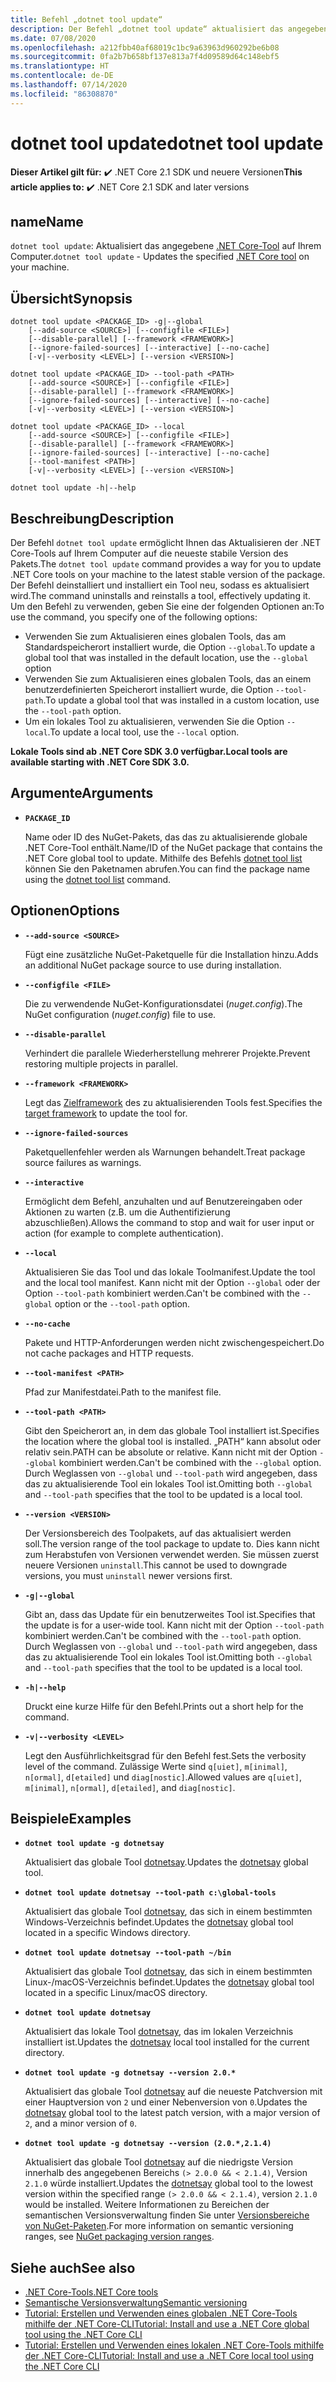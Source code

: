 ```yaml
---
title: Befehl „dotnet tool update“
description: Der Befehl „dotnet tool update“ aktualisiert das angegebene .NET Core-Tool auf Ihrem Computer.
ms.date: 07/08/2020
ms.openlocfilehash: a212fbb40af68019c1bc9a63963d960292be6b08
ms.sourcegitcommit: 0fa2b7b658bf137e813a7f4d09589d64c148ebf5
ms.translationtype: HT
ms.contentlocale: de-DE
ms.lasthandoff: 07/14/2020
ms.locfileid: "86308870"
---
```

# <a name="dotnet-tool-update"></a><span data-ttu-id="44725-103">dotnet tool update</span><span class="sxs-lookup"><span data-stu-id="44725-103">dotnet tool update</span></span>

<span data-ttu-id="44725-104">**Dieser Artikel gilt für:** ✔️ .NET Core 2.1 SDK und neuere Versionen</span><span class="sxs-lookup"><span data-stu-id="44725-104">**This article applies to:** ✔️ .NET Core 2.1 SDK and later versions</span></span>

## <a name="name"></a><span data-ttu-id="44725-105">name</span><span class="sxs-lookup"><span data-stu-id="44725-105">Name</span></span>

<span data-ttu-id="44725-106">`dotnet tool update`: Aktualisiert das angegebene [.NET Core-Tool](global-tools.md) auf Ihrem Computer.</span><span class="sxs-lookup"><span data-stu-id="44725-106">`dotnet tool update` - Updates the specified [.NET Core tool](global-tools.md) on your machine.</span></span>

## <a name="synopsis"></a><span data-ttu-id="44725-107">Übersicht</span><span class="sxs-lookup"><span data-stu-id="44725-107">Synopsis</span></span>

```dotnetcli
dotnet tool update <PACKAGE_ID> -g|--global
    [--add-source <SOURCE>] [--configfile <FILE>]
    [--disable-parallel] [--framework <FRAMEWORK>]
    [--ignore-failed-sources] [--interactive] [--no-cache]
    [-v|--verbosity <LEVEL>] [--version <VERSION>]

dotnet tool update <PACKAGE_ID> --tool-path <PATH>
    [--add-source <SOURCE>] [--configfile <FILE>]
    [--disable-parallel] [--framework <FRAMEWORK>]
    [--ignore-failed-sources] [--interactive] [--no-cache]
    [-v|--verbosity <LEVEL>] [--version <VERSION>]

dotnet tool update <PACKAGE_ID> --local
    [--add-source <SOURCE>] [--configfile <FILE>]
    [--disable-parallel] [--framework <FRAMEWORK>]
    [--ignore-failed-sources] [--interactive] [--no-cache]
    [--tool-manifest <PATH>]
    [-v|--verbosity <LEVEL>] [--version <VERSION>]

dotnet tool update -h|--help
```

## <a name="description"></a><span data-ttu-id="44725-108">Beschreibung</span><span class="sxs-lookup"><span data-stu-id="44725-108">Description</span></span>

<span data-ttu-id="44725-109">Der Befehl `dotnet tool update` ermöglicht Ihnen das Aktualisieren der .NET Core-Tools auf Ihrem Computer auf die neueste stabile Version des Pakets.</span><span class="sxs-lookup"><span data-stu-id="44725-109">The `dotnet tool update` command provides a way for you to update .NET Core tools on your machine to the latest stable version of the package.</span></span> <span data-ttu-id="44725-110">Der Befehl deinstalliert und installiert ein Tool neu, sodass es aktualisiert wird.</span><span class="sxs-lookup"><span data-stu-id="44725-110">The command uninstalls and reinstalls a tool, effectively updating it.</span></span> <span data-ttu-id="44725-111">Um den Befehl zu verwenden, geben Sie eine der folgenden Optionen an:</span><span class="sxs-lookup"><span data-stu-id="44725-111">To use the command, you specify one of the following options:</span></span>

* <span data-ttu-id="44725-112">Verwenden Sie zum Aktualisieren eines globalen Tools, das am Standardspeicherort installiert wurde, die Option `--global`.</span><span class="sxs-lookup"><span data-stu-id="44725-112">To update a global tool that was installed in the default location, use the `--global` option</span></span>
* <span data-ttu-id="44725-113">Verwenden Sie zum Aktualisieren eines globalen Tools, das an einem benutzerdefinierten Speicherort installiert wurde, die Option `--tool-path`.</span><span class="sxs-lookup"><span data-stu-id="44725-113">To update a global tool that was installed in a custom location, use the `--tool-path` option.</span></span>
* <span data-ttu-id="44725-114">Um ein lokales Tool zu aktualisieren, verwenden Sie die Option `--local`.</span><span class="sxs-lookup"><span data-stu-id="44725-114">To update a local tool, use the `--local` option.</span></span>

<span data-ttu-id="44725-115">**Lokale Tools sind ab .NET Core SDK 3.0 verfügbar.**</span><span class="sxs-lookup"><span data-stu-id="44725-115">**Local tools are available starting with .NET Core SDK 3.0.**</span></span>

## <a name="arguments"></a><span data-ttu-id="44725-116">Argumente</span><span class="sxs-lookup"><span data-stu-id="44725-116">Arguments</span></span>

- **`PACKAGE_ID`**

  <span data-ttu-id="44725-117">Name oder ID des NuGet-Pakets, das das zu aktualisierende globale .NET Core-Tool enthält.</span><span class="sxs-lookup"><span data-stu-id="44725-117">Name/ID of the NuGet package that contains the .NET Core global tool to update.</span></span> <span data-ttu-id="44725-118">Mithilfe des Befehls [dotnet tool list](dotnet-tool-list.md) können Sie den Paketnamen abrufen.</span><span class="sxs-lookup"><span data-stu-id="44725-118">You can find the package name using the [dotnet tool list](dotnet-tool-list.md) command.</span></span>

## <a name="options"></a><span data-ttu-id="44725-119">Optionen</span><span class="sxs-lookup"><span data-stu-id="44725-119">Options</span></span>

- **`--add-source <SOURCE>`**

  <span data-ttu-id="44725-120">Fügt eine zusätzliche NuGet-Paketquelle für die Installation hinzu.</span><span class="sxs-lookup"><span data-stu-id="44725-120">Adds an additional NuGet package source to use during installation.</span></span>

- **`--configfile <FILE>`**

  <span data-ttu-id="44725-121">Die zu verwendende NuGet-Konfigurationsdatei (*nuget.config*).</span><span class="sxs-lookup"><span data-stu-id="44725-121">The NuGet configuration (*nuget.config*) file to use.</span></span>

- **`--disable-parallel`**

  <span data-ttu-id="44725-122">Verhindert die parallele Wiederherstellung mehrerer Projekte.</span><span class="sxs-lookup"><span data-stu-id="44725-122">Prevent restoring multiple projects in parallel.</span></span>

- **`--framework <FRAMEWORK>`**

  <span data-ttu-id="44725-123">Legt das [Zielframework](../../standard/frameworks.md) des zu aktualisierenden Tools fest.</span><span class="sxs-lookup"><span data-stu-id="44725-123">Specifies the [target framework](../../standard/frameworks.md) to update the tool for.</span></span>

- **`--ignore-failed-sources`**

  <span data-ttu-id="44725-124">Paketquellenfehler werden als Warnungen behandelt.</span><span class="sxs-lookup"><span data-stu-id="44725-124">Treat package source failures as warnings.</span></span>

- **`--interactive`**

  <span data-ttu-id="44725-125">Ermöglicht dem Befehl, anzuhalten und auf Benutzereingaben oder Aktionen zu warten (z.B. um die Authentifizierung abzuschließen).</span><span class="sxs-lookup"><span data-stu-id="44725-125">Allows the command to stop and wait for user input or action (for example to complete authentication).</span></span>

- **`--local`**

  <span data-ttu-id="44725-126">Aktualisieren Sie das Tool und das lokale Toolmanifest.</span><span class="sxs-lookup"><span data-stu-id="44725-126">Update the tool and the local tool manifest.</span></span> <span data-ttu-id="44725-127">Kann nicht mit der Option `--global` oder der Option `--tool-path` kombiniert werden.</span><span class="sxs-lookup"><span data-stu-id="44725-127">Can't be combined with the `--global` option or the `--tool-path` option.</span></span>

- **`--no-cache`**

  <span data-ttu-id="44725-128">Pakete und HTTP-Anforderungen werden nicht zwischengespeichert.</span><span class="sxs-lookup"><span data-stu-id="44725-128">Do not cache packages and HTTP requests.</span></span>

- **`--tool-manifest <PATH>`**

  <span data-ttu-id="44725-129">Pfad zur Manifestdatei.</span><span class="sxs-lookup"><span data-stu-id="44725-129">Path to the manifest file.</span></span>

- **`--tool-path <PATH>`**

  <span data-ttu-id="44725-130">Gibt den Speicherort an, in dem das globale Tool installiert ist.</span><span class="sxs-lookup"><span data-stu-id="44725-130">Specifies the location where the global tool is installed.</span></span> <span data-ttu-id="44725-131">„PATH“ kann absolut oder relativ sein.</span><span class="sxs-lookup"><span data-stu-id="44725-131">PATH can be absolute or relative.</span></span> <span data-ttu-id="44725-132">Kann nicht mit der Option `--global` kombiniert werden.</span><span class="sxs-lookup"><span data-stu-id="44725-132">Can't be combined with the `--global` option.</span></span> <span data-ttu-id="44725-133">Durch Weglassen von `--global` und `--tool-path` wird angegeben, dass das zu aktualisierende Tool ein lokales Tool ist.</span><span class="sxs-lookup"><span data-stu-id="44725-133">Omitting both `--global` and `--tool-path` specifies that the tool to be updated is a local tool.</span></span>

- **`--version <VERSION>`**

  <span data-ttu-id="44725-134">Der Versionsbereich des Toolpakets, auf das aktualisiert werden soll.</span><span class="sxs-lookup"><span data-stu-id="44725-134">The version range of the tool package to update to.</span></span> <span data-ttu-id="44725-135">Dies kann nicht zum Herabstufen von Versionen verwendet werden. Sie müssen zuerst neuere Versionen `uninstall`.</span><span class="sxs-lookup"><span data-stu-id="44725-135">This cannot be used to downgrade versions, you must `uninstall` newer versions first.</span></span>

- **`-g|--global`**

  <span data-ttu-id="44725-136">Gibt an, dass das Update für ein benutzerweites Tool ist.</span><span class="sxs-lookup"><span data-stu-id="44725-136">Specifies that the update is for a user-wide tool.</span></span> <span data-ttu-id="44725-137">Kann nicht mit der Option `--tool-path` kombiniert werden.</span><span class="sxs-lookup"><span data-stu-id="44725-137">Can't be combined with the `--tool-path` option.</span></span> <span data-ttu-id="44725-138">Durch Weglassen von `--global` und `--tool-path` wird angegeben, dass das zu aktualisierende Tool ein lokales Tool ist.</span><span class="sxs-lookup"><span data-stu-id="44725-138">Omitting both `--global` and `--tool-path` specifies that the tool to be updated is a local tool.</span></span>

- **`-h|--help`**

  <span data-ttu-id="44725-139">Druckt eine kurze Hilfe für den Befehl.</span><span class="sxs-lookup"><span data-stu-id="44725-139">Prints out a short help for the command.</span></span>

- **`-v|--verbosity <LEVEL>`**

  <span data-ttu-id="44725-140">Legt den Ausführlichkeitsgrad für den Befehl fest.</span><span class="sxs-lookup"><span data-stu-id="44725-140">Sets the verbosity level of the command.</span></span> <span data-ttu-id="44725-141">Zulässige Werte sind `q[uiet]`, `m[inimal]`, `n[ormal]`, `d[etailed]` und `diag[nostic]`.</span><span class="sxs-lookup"><span data-stu-id="44725-141">Allowed values are `q[uiet]`, `m[inimal]`, `n[ormal]`, `d[etailed]`, and `diag[nostic]`.</span></span>

## <a name="examples"></a><span data-ttu-id="44725-142">Beispiele</span><span class="sxs-lookup"><span data-stu-id="44725-142">Examples</span></span>

- **`dotnet tool update -g dotnetsay`**

  <span data-ttu-id="44725-143">Aktualisiert das globale Tool [dotnetsay](https://www.nuget.org/packages/dotnetsay/).</span><span class="sxs-lookup"><span data-stu-id="44725-143">Updates the [dotnetsay](https://www.nuget.org/packages/dotnetsay/) global tool.</span></span>

- **`dotnet tool update dotnetsay --tool-path c:\global-tools`**

  <span data-ttu-id="44725-144">Aktualisiert das globale Tool [dotnetsay](https://www.nuget.org/packages/dotnetsay/), das sich in einem bestimmten Windows-Verzeichnis befindet.</span><span class="sxs-lookup"><span data-stu-id="44725-144">Updates the [dotnetsay](https://www.nuget.org/packages/dotnetsay/) global tool located in a specific Windows directory.</span></span>

- **`dotnet tool update dotnetsay --tool-path ~/bin`**

  <span data-ttu-id="44725-145">Aktualisiert das globale Tool [dotnetsay](https://www.nuget.org/packages/dotnetsay/), das sich in einem bestimmten Linux-/macOS-Verzeichnis befindet.</span><span class="sxs-lookup"><span data-stu-id="44725-145">Updates the [dotnetsay](https://www.nuget.org/packages/dotnetsay/) global tool located in a specific Linux/macOS directory.</span></span>

- **`dotnet tool update dotnetsay`**

  <span data-ttu-id="44725-146">Aktualisiert das lokale Tool [dotnetsay](https://www.nuget.org/packages/dotnetsay/), das im lokalen Verzeichnis installiert ist.</span><span class="sxs-lookup"><span data-stu-id="44725-146">Updates the [dotnetsay](https://www.nuget.org/packages/dotnetsay/) local tool installed for the current directory.</span></span>

- **`dotnet tool update -g dotnetsay --version 2.0.*`**

  <span data-ttu-id="44725-147">Aktualisiert das globale Tool [dotnetsay](https://www.nuget.org/packages/dotnetsay/) auf die neueste Patchversion mit einer Hauptversion von `2` und einer Nebenversion von `0`.</span><span class="sxs-lookup"><span data-stu-id="44725-147">Updates the [dotnetsay](https://www.nuget.org/packages/dotnetsay/) global tool to the latest patch version, with a major version of `2`, and a minor version of `0`.</span></span>

- **`dotnet tool update -g dotnetsay --version (2.0.*,2.1.4)`**

  <span data-ttu-id="44725-148">Aktualisiert das globale Tool [dotnetsay](https://www.nuget.org/packages/dotnetsay/) auf die niedrigste Version innerhalb des angegebenen Bereichs `(> 2.0.0 && < 2.1.4)`, Version `2.1.0` würde installiert.</span><span class="sxs-lookup"><span data-stu-id="44725-148">Updates the [dotnetsay](https://www.nuget.org/packages/dotnetsay/) global tool to the lowest version within the specified range `(> 2.0.0 && < 2.1.4)`, version `2.1.0` would be installed.</span></span> <span data-ttu-id="44725-149">Weitere Informationen zu Bereichen der semantischen Versionsverwaltung finden Sie unter [Versionsbereiche von NuGet-Paketen](/nuget/concepts/package-versioning#version-ranges).</span><span class="sxs-lookup"><span data-stu-id="44725-149">For more information on semantic versioning ranges, see [NuGet packaging version ranges](/nuget/concepts/package-versioning#version-ranges).</span></span>

## <a name="see-also"></a><span data-ttu-id="44725-150">Siehe auch</span><span class="sxs-lookup"><span data-stu-id="44725-150">See also</span></span>

- [<span data-ttu-id="44725-151">.NET Core-Tools</span><span class="sxs-lookup"><span data-stu-id="44725-151">.NET Core tools</span></span>](global-tools.md)
- [<span data-ttu-id="44725-152">Semantische Versionsverwaltung</span><span class="sxs-lookup"><span data-stu-id="44725-152">Semantic versioning</span></span>](https://semver.org)
- [<span data-ttu-id="44725-153">Tutorial: Erstellen und Verwenden eines globalen .NET Core-Tools mithilfe der .NET Core-CLI</span><span class="sxs-lookup"><span data-stu-id="44725-153">Tutorial: Install and use a .NET Core global tool using the .NET Core CLI</span></span>](global-tools-how-to-use.md)
- [<span data-ttu-id="44725-154">Tutorial: Erstellen und Verwenden eines lokalen .NET Core-Tools mithilfe der .NET Core-CLI</span><span class="sxs-lookup"><span data-stu-id="44725-154">Tutorial: Install and use a .NET Core local tool using the .NET Core CLI</span></span>](local-tools-how-to-use.md)
